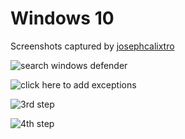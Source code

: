 # Windows 10

Screenshots captured by [josephcalixtro](https://github.com/josephcalixtro)

![search windows defender](https://user-images.githubusercontent.com/2743744/49057950-ca40bd00-f23c-11e8-9fef-be3f440e74b3.png)

![click here to add exceptions](https://user-images.githubusercontent.com/2743744/49057956-cf057100-f23c-11e8-8b70-1bb4d6af8e58.png)

![3rd step](https://user-images.githubusercontent.com/2743744/49057960-d3318e80-f23c-11e8-9631-01e038d5e818.png)

![4th step](https://user-images.githubusercontent.com/2743744/49057961-d462bb80-f23c-11e8-9758-b52c38c46644.png)